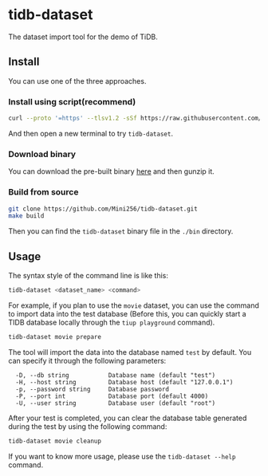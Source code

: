 # tidb-dataset

The dataset import tool for the demo of TiDB.

## Install

You can use one of the three approaches.

### Install using script(recommend)

```bash
curl --proto '=https' --tlsv1.2 -sSf https://raw.githubusercontent.com/Mini256/tidb-dataset/main/install.sh | sh
```

And then open a new terminal to try `tidb-dataset`.

### Download binary

You can download the pre-built binary [here](https://github.com/Mini256/tidb-dataset/releases/latest) and then gunzip it.

### Build from source

```bash
git clone https://github.com/Mini256/tidb-dataset.git
make build
```

Then you can find the `tidb-dataset` binary file in the `./bin` directory.

## Usage

The syntax style of the command line is like this:

```bash
tidb-dataset <dataset_name> <command>
```

For example, if you plan to use the `movie` dataset, you can use the command to import data into the test database (Before this, you can quickly start a TIDB database locally through the `tiup playground` command).

```bash
tidb-dataset movie prepare
```

The tool will import the data into the database named `test` by default. You can specify it through the following parameters:

```
  -D, --db string           Database name (default "test")
  -H, --host string         Database host (default "127.0.0.1")
  -p, --password string     Database password
  -P, --port int            Database port (default 4000)
  -U, --user string         Database user (default "root")
```

After your test is completed, you can clear the database table generated during the test by using the following command:

```bash
tidb-dataset movie cleanup
```

If you want to know more usage, please use the `tidb-dataset --help` command.

